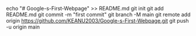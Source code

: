 echo "# Google-s-First-Webpage" >> README.md
git init
git add README.md
git commit -m "first commit"
git branch -M main
git remote add origin https://github.com/KEANU2003/Google-s-First-Webpage.git
git push -u origin main
